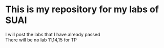 This is my repository for my labs of SUAI 
==============
I will post the labs that I have already passed  
There will be no lab 11,14,15 for TP  

